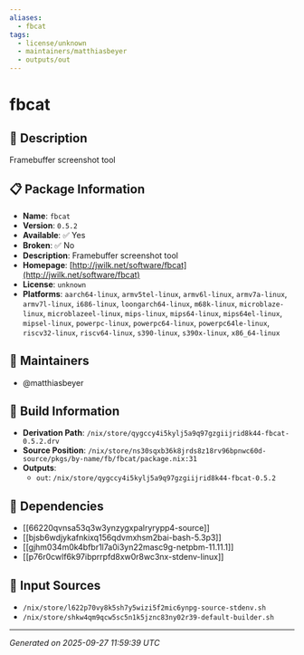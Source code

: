 ```yaml
---
aliases:
  - fbcat
tags:
  - license/unknown
  - maintainers/matthiasbeyer
  - outputs/out
---
```


# fbcat

## 📝 Description

Framebuffer screenshot tool

## 📋 Package Information

- **Name**: `fbcat`
- **Version**: `0.5.2`
- **Available**: ✅ Yes
- **Broken**: ✅ No
- **Description**: Framebuffer screenshot tool
- **Homepage**: [http://jwilk.net/software/fbcat](http://jwilk.net/software/fbcat)
- **License**: `unknown`
- **Platforms**: `aarch64-linux`, `armv5tel-linux`, `armv6l-linux`, `armv7a-linux`, `armv7l-linux`, `i686-linux`, `loongarch64-linux`, `m68k-linux`, `microblaze-linux`, `microblazeel-linux`, `mips-linux`, `mips64-linux`, `mips64el-linux`, `mipsel-linux`, `powerpc-linux`, `powerpc64-linux`, `powerpc64le-linux`, `riscv32-linux`, `riscv64-linux`, `s390-linux`, `s390x-linux`, `x86_64-linux`
## 👥 Maintainers

- @matthiasbeyer


## 🔧 Build Information

- **Derivation Path**: `/nix/store/qygccy4i5kylj5a9q97gzgiijrid8k44-fbcat-0.5.2.drv`
- **Source Position**: `/nix/store/ns30sqxb36k8jrds8z18rv96bpnwc60d-source/pkgs/by-name/fb/fbcat/package.nix:31`
- **Outputs**:
  - `out`:  `/nix/store/qygccy4i5kylj5a9q97gzgiijrid8k44-fbcat-0.5.2`

## 🔗 Dependencies

- [[66220qvnsa53q3w3ynzygxpalryrypp4-source]]
- [[bjsb6wdjykafnkixq156qdvmxhsm2bai-bash-5.3p3]]
- [[gjhm034m0k4bfbr1l7a0i3yn22masc9g-netpbm-11.11.1]]
- [[p76r0cwlf6k97ibprrpfd8xw0r8wc3nx-stdenv-linux]]

## 📁 Input Sources

- `/nix/store/l622p70vy8k5sh7y5wizi5f2mic6ynpg-source-stdenv.sh`
- `/nix/store/shkw4qm9qcw5sc5n1k5jznc83ny02r39-default-builder.sh`

---
*Generated on 2025-09-27 11:59:39 UTC*
